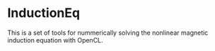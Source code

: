 # InductionEq
This is a set of tools for nummerically solving the nonlinear magnetic induction equation with OpenCL.
